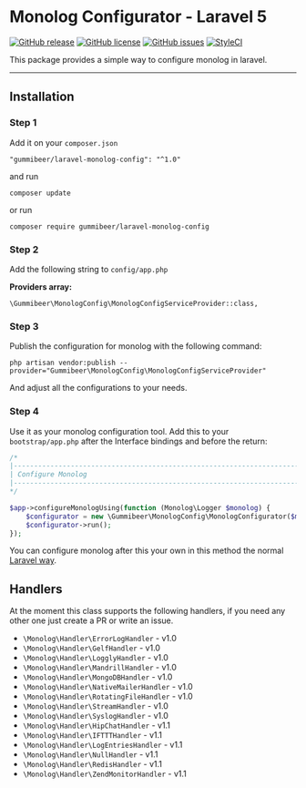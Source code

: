 # Monolog Configurator - Laravel 5

[![GitHub release](https://img.shields.io/github/release/Gummibeer/laravel-monolog-config.svg?style=flat-square)](https://github.com/Gummibeer/laravel-monolog-config/releases)
[![GitHub license](https://img.shields.io/badge/license-MIT-blue.svg?style=flat-square)](https://raw.githubusercontent.com/Gummibeer/laravel-monolog-config/master/LICENSE)
[![GitHub issues](https://img.shields.io/github/issues/Gummibeer/laravel-monolog-config.svg?style=flat-square)](https://github.com/Gummibeer/laravel-monolog-config/issues)
[![StyleCI](https://styleci.io/repos/67026923/shield)](https://styleci.io/repos/67026923)

This package provides a simple way to configure monolog in laravel.

-----

## Installation

### Step 1

Add it on your `composer.json`

```
"gummibeer/laravel-monolog-config": "^1.0"
```

and run

```
composer update
```

or run

```
composer require gummibeer/laravel-monolog-config
```

### Step 2

Add the following string to `config/app.php`

**Providers array:**

```
\Gummibeer\MonologConfig\MonologConfigServiceProvider::class,
```

### Step 3

Publish the configuration for monolog with the following command:

```
php artisan vendor:publish --provider="Gummibeer\MonologConfig\MonologConfigServiceProvider"
```

And adjust all the configurations to your needs.

### Step 4

Use it as your monolog configuration tool. Add this to your `bootstrap/app.php` after the Interface bindings and before the return:

```php
/*
|--------------------------------------------------------------------------
| Configure Monolog
|--------------------------------------------------------------------------
*/

$app->configureMonologUsing(function (Monolog\Logger $monolog) {
    $configurator = new \Gummibeer\MonologConfig\MonologConfigurator($monolog);
    $configurator->run();
});
```

You can configure monolog after this your own in this method the normal [Laravel way](https://laravel.com/docs/5.2/errors#configuration).

## Handlers

At the moment this class supports the following handlers, if you need any other one just create a PR or write an issue.

* `\Monolog\Handler\ErrorLogHandler` - v1.0
* `\Monolog\Handler\GelfHandler` - v1.0
* `\Monolog\Handler\LogglyHandler` - v1.0
* `\Monolog\Handler\MandrillHandler` - v1.0
* `\Monolog\Handler\MongoDBHandler` - v1.0
* `\Monolog\Handler\NativeMailerHandler` - v1.0
* `\Monolog\Handler\RotatingFileHandler` - v1.0
* `\Monolog\Handler\StreamHandler` - v1.0
* `\Monolog\Handler\SyslogHandler` - v1.0
* `\Monolog\Handler\HipChatHandler` - v1.1
* `\Monolog\Handler\IFTTTHandler` - v1.1
* `\Monolog\Handler\LogEntriesHandler` - v1.1
* `\Monolog\Handler\NullHandler` - v1.1
* `\Monolog\Handler\RedisHandler` - v1.1
* `\Monolog\Handler\ZendMonitorHandler` - v1.1